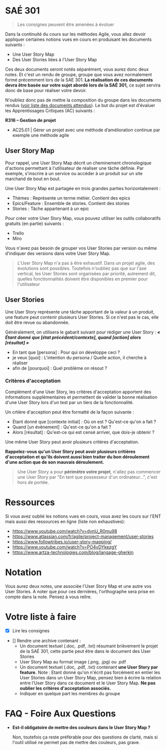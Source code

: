 # SAÉ 301

> Les consignes peuvent être amenées à évoluer

Dans la continuité du cours sur les méthodes Agile, vous allez devoir appliquer certaines notions vues en cours en produisant les documents suivants :
- Une User Story Map
- Des User Stories liées à l'User Story Map

Ces deux documents seront notés séparément, vous aurez donc deux notes. Et c'est un rendu de groupe, groupe que vous avez normalement formé précemment lors de la SAE 301. **La réalisation de ces documents devra être basée sur votre sujet abordé lors de la SAÉ 301,** ce sujet servira donc de base pour réaliser votre devoir.

 N'oubliez donc pas de mettre la composition du groupe dans les documents rendus ([voir liste des documents attendus](#Votre-liste-à-faire)). Le but du projet est d'évaluer les Apprentissages Critiques (AC) suivants : 

**R316 – Gestion de projet**
- AC25.01 | Gérer un projet avec une méthode d’amélioration continue par exemple une méthode agile

## User Story Map

Pour rappel, une User Story Map décrit un cheminement chronologique d'actions permettant à l'utilisateur de réaliser une tâche définie. Par exemple, s'inscrire à un service ou accéder à un produit sur un site marchand de bout en bout.

Une User Story Map est partagée en trois grandes parties horizontalement :
- Thèmes : Représente un terme métier. Contient des epics
- Epics/Feature : Ensemble de stories. Contient des stories
- Stories : Tâche appartenant à un epic

Pour créer votre User Story Map, vous pouvez utiliser les outils collaboratifs gratuits (en partie) suivants : 
- Trello
- Miro

Vous n'avez pas besoin de grouper vos User Stories par version ou même d'indiquer des versions dans votre User Story Map.

> L'User Story Map n'a pas à être exhaustif. Dans un projet agile, des évolutions sont possibles. Toutefois n'oubliez pas que sur l'axe vertical, les User Stories sont organisées par priorité, autrement dit, quelles fonctionnalités doivent être disponibles en premier pour l'utilisateur

## User Stories

Une User Story représente une tâche apportant de la valeur à un produit, une feature peut contenir plusieurs User Stories. Si ce n'est pas le cas, elle doit être revue ou abandonnée.

Généralement, on utilisera le gabarit suivant pour rédiger une User Story : **_« Étant donné que [état précédent/contexte], quand [action] alors [résultat] »_**
- En tant que [persona] : Pour qui on développe ceci ?
- je veux [quoi] : L'intention du persona / Quelle action, il cherche à réaliser
- afin de [pourquoi] : Quel problème on résout ?

### Critères d'acceptation

Complément d'une User Story, les critères d'acceptation apportent des informations supplémentaires et permettent de valider la bonne réalisation d'une User Story lors d'un test par un tiers de la fonctionnalité. 

Un crtière d'acception peut être formatté de la façon suivante :
- Étant donné que [contexte initial] : Où on est ? Qu'est-ce qu'on a fait ?
- Quand [un évènement] : Qu'est-ce qu'on a fait ?
- Alors [résultat] : Qu'est-ce qui est censé arriver, que dois-je obtenir ?

Une même User Story peut avoir plusieurs critères d'acceptation.

**Rappelez-vous qu'un User Story peut avoir plusieurs critières d'acceptation et qu'ils doivent aussi bien traiter du bon déroulement d'une action que de son mauvais déroulement.**

> Une User Story a pour **périmètre votre projet**, n'allez pas commencer une User Story par "En tant que possesseur d'un ordinateur...", c'est hors de portée.

# Ressources
Si vous avez oublié les notions vues en cours, vous avez les cours sur l'ENT mais aussi des ressources en ligne (liste non exhaustives):
- https://www.youtube.com/watch?v=dvnU_R0mu98
- https://www.atlassian.com/fr/agile/project-management/user-stories
- https://www.followtribes.io/user-story-mapping/
- https://www.youtube.com/watch?v=PO4vDYkezgY
- https://www.artza-technologies.com/blog/langage-gherkin

# Notation
Vous aurez deux notes, une associée l'User Story Map et une autre vos User Stories. A noter que pour ces dernières, l'orthographe sera prise en compte dans la note. Pensez à vous relire.

# Votre liste à faire
- [x] Lire les consignes
- [] Rendre une archive contenant :
    - Un document textuel (.doc, .pdf, .txt) résumant brièvement le projet de la SAÉ 301, cette partie peut être dans le document des User Stories
    - User Story Map au format image (.png, .jpg) ou .pdf
    - Un document textuel (.doc, .pdf, .txt) contenant **une User Story par feature.** Note : Etant donné qu'on n'écrit pas forcément en entier les User Stories dans un User Story Map, pensez bien à écrire la relation entre l'User Story dans ce document et le User Story Map. **Ne pas oublier les critères d'acceptation associés.**
    - Indiquer en quelque part les membres du groupe

# FAQ - Foire Aux Questions
- **Est-il obligatoire de mettre des couleurs dans le User Story Map ?**

  Non, toutefois ça reste préférable pour des questions de clarté, mais si l'outil utilisé ne permet pas de mettre des couleurs, pas grave.